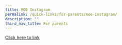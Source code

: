 ```yaml
---
title: MOE Instagram
permalink: /quick-links/for-parents/moe-instagram/
description: ""
third_nav_title: For parents
---
```


[Click here to link ](https://www.instagram.com/parentingwith.moesg/)